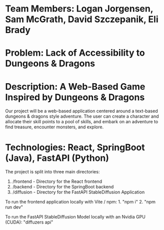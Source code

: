 # Team Members: Logan Jorgensen, Sam McGrath, David Szczepanik, Eli Brady

# Problem: Lack of Accessibility to Dungeons & Dragons

# Description: A Web-Based Game Inspired by Dungeons & Dragons

Our project will be a web-based application centered around a text-based dungeons & dragons style adventure. The user can create a character and allocate their skill points to a pool of skills, and embark on an adventure to find treasure, encounter monsters, and explore.

# Technologies: React, SpringBoot (Java), FastAPI (Python)

The project is split into three main directories:

1. /frontend - Directory for the React frontend
2. /backend - Directory for the SpringBoot backend
3. /diffusion - Directory for the FastAPI StableDiffusion Application

To run the frontend application locally with Vite / npm: 1. "npm i" 2. "npm run dev"

To run the FastAPI StableDiffusion Model locally with an Nvidia GPU (CUDA):
"diffuzers api"
